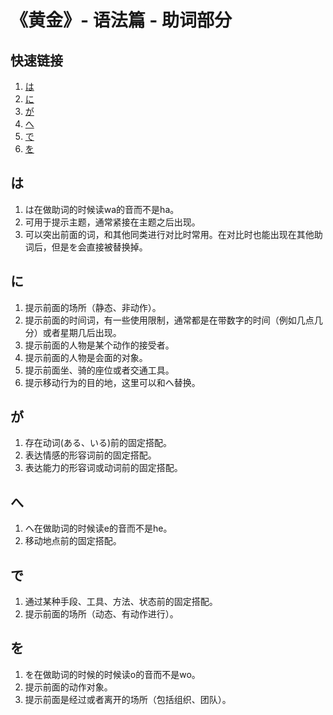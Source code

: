 # 《黄金》- 语法篇 - 助词部分

## 快速链接
1. [は](#は)
2. [に](#に)
3. [が](#が)
4. [へ](#へ)
5. [で](#で)
6. [を](#を)

## は
1. は在做助词的时候读wa的音而不是ha。
2. 可用于提示主题，通常紧接在主题之后出现。
3. 可以突出前面的词，和其他同类进行对比时常用。在对比时也能出现在其他助词后，但是を会直接被替换掉。

## に
1. 提示前面的场所（静态、非动作）。
2. 提示前面的时间词，有一些使用限制，通常都是在带数字的时间（例如几点几分）或者星期几后出现。
3. 提示前面的人物是某个动作的接受者。
4. 提示前面的人物是会面的对象。
5. 提示前面坐、骑的座位或者交通工具。
6. 提示移动行为的目的地，这里可以和へ替换。

## が
1. 存在动词(ある、いる)前的固定搭配。
2. 表达情感的形容词前的固定搭配。
3. 表达能力的形容词或动词前的固定搭配。

## へ
1. へ在做助词的时候读e的音而不是he。
2. 移动地点前的固定搭配。

## で
1. 通过某种手段、工具、方法、状态前的固定搭配。
2. 提示前面的场所（动态、有动作进行）。

## を
1. を在做助词的时候的时候读o的音而不是wo。
2. 提示前面的动作对象。
3. 提示前面是经过或者离开的场所（包括组织、团队）。

##
